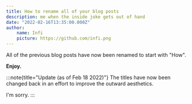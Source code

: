 ```yaml
---
title: How to rename all of your blog posts
description: me when the inside joke gets out of hand
date: "2022-02-16T13:35:00.000Z"
author:
    name: Infi
    picture: https://github.com/infi.png
---
```


All of the previous blog posts have now been renamed to start with "How".

**Enjoy.**

:::note{title="Update (as of Feb 18 2022)"}
The titles have now been changed back in an effort to improve the outward aesthetics.  
  
I'm sorry.
:::